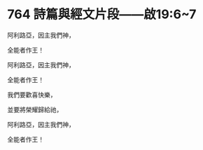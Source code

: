 # 764 詩篇與經文片段——啟19:6\~7

阿利路亞，因主我們神，

全能者作王！

阿利路亞，因主我們神，

全能者作王！

我們要歡喜快樂，

並要將榮耀歸給祂，

阿利路亞，因主我們神，

全能者作王！

